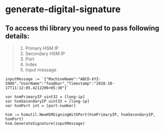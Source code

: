# generate-digital-signature

## To access thi library you need to pass following details:
  > 1. Primary HSM IP
  > 2. Secondary HSM IP
  > 3. Port
  > 4. Index
  > 5. Input message

	inputMessage := `{"MachineName":"ABCD-XYZ-5986","UserName":"foo@bar","Timestamp":"2018-10-17T11:12:05.4212206+05:30"}`
	
	var hsmPrimaryIP uint32 = [long-ip]
	var hsmSecondaryIP uint32 = [long-ip]
	var hsmPort int = [port-number]

	hsm := hsmutil.NewHSMSigningWithPort(hsmPrimaryIP, hsmSecondaryIP, hsmPort)
	hsm.GenerateSignature(inputMessage)
